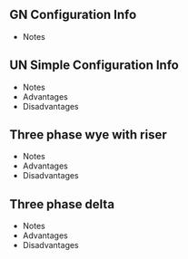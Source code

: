 ## GN Configuration Info
  - Notes
## UN Simple Configuration Info
  - Notes
  - Advantages
  - Disadvantages
## Three phase wye with riser
  - Notes
  - Advantages
  - Disadvantages
## Three phase delta
  - Notes
  - Advantages
  - Disadvantages
